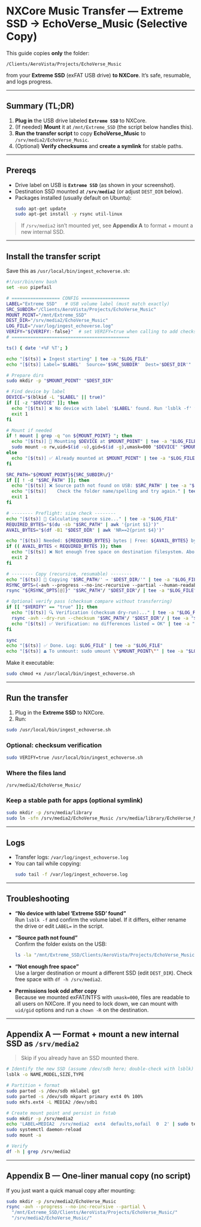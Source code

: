 # NXCore Music Transfer — Extreme SSD → EchoVerse_Music (Selective Copy)

This guide copies **only** the folder:

```
/Clients/AeroVista/Projects/EchoVerse_Music
```

from your **Extreme SSD** (exFAT USB drive) **to NXCore**. It’s safe, resumable, and logs progress.

---

## Summary (TL;DR)

1. **Plug in** the USB drive labeled **`Extreme SSD`** to NXCore.
2. (If needed) **Mount** it at `/mnt/Extreme_SSD` (the script below handles this).
3. **Run the transfer script** to copy **EchoVerse_Music** to `/srv/media2/EchoVerse_Music`.
4. (Optional) **Verify checksums** and **create a symlink** for stable paths.

---

## Prereqs

- Drive label on USB is **`Extreme SSD`** (as shown in your screenshot).
- Destination SSD mounted at **`/srv/media2`** (or adjust `DEST_DIR` below).
- Packages installed (usually default on Ubuntu):
  ```bash
  sudo apt-get update
  sudo apt-get install -y rsync util-linux
  ```

> If `/srv/media2` isn’t mounted yet, see **Appendix A** to format + mount a new internal SSD.

---

## Install the transfer script

Save this as `/usr/local/bin/ingest_echoverse.sh`:

```bash
#!/usr/bin/env bash
set -euo pipefail

# ================== CONFIG ==================
LABEL="Extreme SSD"   # USB volume label (must match exactly)
SRC_SUBDIR="/Clients/AeroVista/Projects/EchoVerse_Music"
MOUNT_POINT="/mnt/Extreme_SSD"
DEST_DIR="/srv/media2/EchoVerse_Music"
LOG_FILE="/var/log/ingest_echoverse.log"
VERIFY="${VERIFY:-false}"  # set VERIFY=true when calling to add checksum verify
# ============================================

ts() { date '+%F %T'; }

echo "[$(ts)] ▶ Ingest starting" | tee -a "$LOG_FILE"
echo "[$(ts)] Label='$LABEL'  Source='$SRC_SUBDIR'  Dest='$DEST_DIR'" | tee -a "$LOG_FILE"

# Prepare dirs
sudo mkdir -p "$MOUNT_POINT" "$DEST_DIR"

# Find device by label
DEVICE="$(blkid -L "$LABEL" || true)"
if [[ -z "$DEVICE" ]]; then
  echo "[$(ts)] ❌ No device with label '$LABEL' found. Run 'lsblk -f' to verify." | tee -a "$LOG_FILE"
  exit 1
fi

# Mount if needed
if ! mount | grep -q "on ${MOUNT_POINT} "; then
  echo "[$(ts)] 🔗 Mounting $DEVICE at $MOUNT_POINT" | tee -a "$LOG_FILE"
  sudo mount -o rw,uid=$(id -u),gid=$(id -g),umask=000 "$DEVICE" "$MOUNT_POINT"
else
  echo "[$(ts)] ✅ Already mounted at $MOUNT_POINT" | tee -a "$LOG_FILE"
fi

SRC_PATH="${MOUNT_POINT}${SRC_SUBDIR%/}"
if [[ ! -d "$SRC_PATH" ]]; then
  echo "[$(ts)] ❌ Source path not found on USB: $SRC_PATH" | tee -a "$LOG_FILE"
  echo "[$(ts)]    Check the folder name/spelling and try again." | tee -a "$LOG_FILE"
  exit 1
fi

# -------- Preflight: size check --------
echo "[$(ts)] 📏 Calculating source size..." | tee -a "$LOG_FILE"
REQUIRED_BYTES="$(du -sb "$SRC_PATH" | awk '{print $1}')"
AVAIL_BYTES="$(df -B1 "$DEST_DIR" | awk 'NR==2{print $4}')"

echo "[$(ts)] Needed: ${REQUIRED_BYTES} bytes | Free: ${AVAIL_BYTES} bytes" | tee -a "$LOG_FILE"
if (( AVAIL_BYTES < REQUIRED_BYTES )); then
  echo "[$(ts)] ❌ Not enough free space on destination filesystem. Aborting safely." | tee -a "$LOG_FILE"
  exit 2
fi

# -------- Copy (recursive, resumable) --------
echo "[$(ts)] 🚚 Copying '$SRC_PATH/' → '$DEST_DIR/'" | tee -a "$LOG_FILE"
RSYNC_OPTS=(-avh --progress --no-inc-recursive --partial --human-readable --info=stats2,progress2)
rsync "${RSYNC_OPTS[@]}" "$SRC_PATH"/ "$DEST_DIR"/ | tee -a "$LOG_FILE"

# Optional verify pass (checksum compare without transferring)
if [[ "$VERIFY" == "true" ]]; then
  echo "[$(ts)] 🔍 Verification (checksum dry-run)..." | tee -a "$LOG_FILE"
  rsync -avh --dry-run --checksum "$SRC_PATH"/ "$DEST_DIR"/ | tee -a "$LOG_FILE"
  echo "[$(ts)] ✅ Verification: no differences listed = OK" | tee -a "$LOG_FILE"
fi

sync
echo "[$(ts)] ✅ Done. Log: $LOG_FILE" | tee -a "$LOG_FILE"
echo "[$(ts)] ⏏ To unmount: sudo umount \"$MOUNT_POINT\"" | tee -a "$LOG_FILE"
```

Make it executable:
```bash
sudo chmod +x /usr/local/bin/ingest_echoverse.sh
```

---

## Run the transfer

1) Plug in the **Extreme SSD** to NXCore.  
2) Run:
```bash
sudo /usr/local/bin/ingest_echoverse.sh
```

### Optional: checksum verification
```bash
sudo VERIFY=true /usr/local/bin/ingest_echoverse.sh
```

### Where the files land
```
/srv/media2/EchoVerse_Music/
```

### Keep a stable path for apps (optional symlink)
```bash
sudo mkdir -p /srv/media/library
sudo ln -sfn /srv/media2/EchoVerse_Music /srv/media/library/EchoVerse_Music
```

---

## Logs

- Transfer logs: `/var/log/ingest_echoverse.log`  
- You can tail while copying:
  ```bash
  sudo tail -f /var/log/ingest_echoverse.log
  ```

---

## Troubleshooting

- **“No device with label ‘Extreme SSD’ found”**  
  Run `lsblk -f` and confirm the volume label. If it differs, either rename the drive or edit `LABEL=` in the script.

- **“Source path not found”**  
  Confirm the folder exists on the USB:
  ```bash
  ls -la "/mnt/Extreme_SSD/Clients/AeroVista/Projects/EchoVerse_Music"
  ```

- **“Not enough free space”**  
  Use a larger destination or mount a different SSD (edit `DEST_DIR`). Check free space with `df -h /srv/media2`.

- **Permissions look odd after copy**  
  Because we mounted exFAT/NTFS with `umask=000`, files are readable to all users on NXCore. If you need to lock down, we can mount with `uid/gid` options and run a `chown -R` on the destination.

---

## Appendix A — Format + mount a new internal SSD as `/srv/media2`

> Skip if you already have an SSD mounted there.

```bash
# Identify the new SSD (assume /dev/sdb here; double-check with lsblk)
lsblk -o NAME,MODEL,SIZE,TYPE

# Partition + format
sudo parted -s /dev/sdb mklabel gpt
sudo parted -s /dev/sdb mkpart primary ext4 0% 100%
sudo mkfs.ext4 -L MEDIA2 /dev/sdb1

# Create mount point and persist in fstab
sudo mkdir -p /srv/media2
echo 'LABEL=MEDIA2  /srv/media2  ext4  defaults,nofail  0  2' | sudo tee -a /etc/fstab
sudo systemctl daemon-reload
sudo mount -a

# Verify
df -h | grep /srv/media2
```

---

## Appendix B — One‑liner manual copy (no script)
If you just want a quick manual copy after mounting:
```bash
sudo mkdir -p /srv/media2/EchoVerse_Music
rsync -avh --progress --no-inc-recursive --partial \
  "/mnt/Extreme_SSD/Clients/AeroVista/Projects/EchoVerse_Music/"
  "/srv/media2/EchoVerse_Music/"
```
